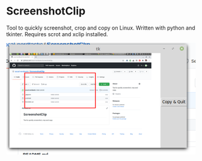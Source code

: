 # ScreenshotClip
Tool to quickly screenshot, crop and copy on Linux. Written with python and tkinter. Requires scrot and xclip installed. 

![Screenshot](sscdemo.png)

